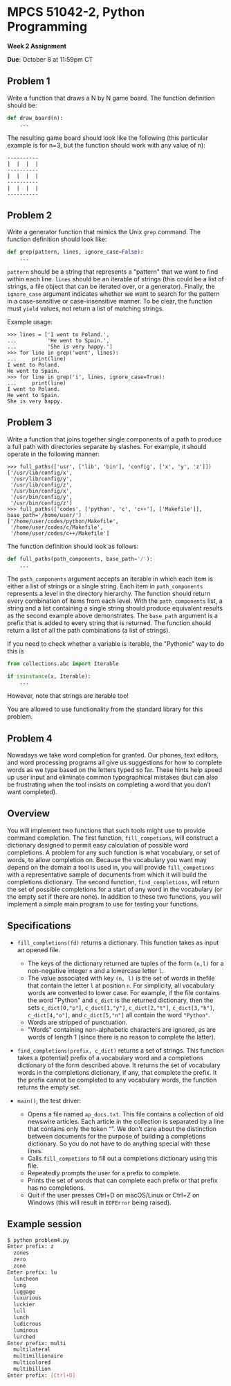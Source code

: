 # MPCS 51042-2, Python Programming

**Week 2 Assignment**

**Due**: October 8 at 11:59pm CT

## Problem 1

Write a function that draws a N by N game board. The function definition should be:

```python
def draw_board(n):
    ...
```

The resulting game board should look like the following (this particular example is for n=3, but the function should work with any value of n):

```
----------
|  |  |  |
----------
|  |  |  |
----------
|  |  |  |
----------
```

## Problem 2

Write a generator function that mimics the Unix `grep` command. The function definition should look like:

```python
def grep(pattern, lines, ignore_case=False):
    ...
```

`pattern` should be a string that represents a "pattern" that we want to find within each line. `lines` should be an iterable of strings (this could be a list of strings, a file object that can be iterated over, or a generator). Finally, the `ignore_case` argument indicates whether we want to search for the pattern in a case-sensitive or case-insensitive manner. To be clear, the function must `yield` values, not return a list of matching strings.

Example usage:

```pycon
>>> lines = ['I went to Poland.',
...          'He went to Spain.',
...          'She is very happy.']
>>> for line in grep('went', lines):
...     print(line)
I went to Poland.
He went to Spain.
>>> for line in grep('i', lines, ignore_case=True):
...     print(line)
I went to Poland.
He went to Spain.
She is very happy.
```


## Problem 3

Write a function that joins together single components of a path to produce a
full path with directories separate by slashes. For example, it should operate
in the following manner:
```pycon
>>> full_paths(['usr', ['lib', 'bin'], 'config', ['x', 'y', 'z']])
['/usr/lib/config/x',
 '/usr/lib/config/y',
 '/usr/lib/config/z',
 '/usr/bin/config/x',
 '/usr/bin/config/y',
 '/usr/bin/config/z']
>>> full_paths(['codes', ['python', 'c', 'c++'], ['Makefile']], base_path='/home/user/')
['/home/user/codes/python/Makefile',
 '/home/user/codes/c/Makefile',
 '/home/user/codes/c++/Makefile']
```

The function definition should look as follows:

```python
def full_paths(path_components, base_path='/'):
    ...
```

The `path_components` argument accepts an iterable in which each item is either a list of strings or a single string. Each item in `path_components` represents a level in the directory hierarchy. The function should return every combination of items from each level. With the `path_components` list, a string and a list containing a single string should produce equivalent results as the second example above demonstrates. The `base_path` argument is a prefix that is added to every string that is returned. The function should return a list of all the path combinations (a list of strings).

If you need to check whether a variable is iterable, the "Pythonic" way to do this is

```python
from collections.abc import Iterable

if isinstance(x, Iterable):
    ...
```

However, note that strings are iterable too!

You are allowed to use functionality from the standard library for this problem.

## Problem 4

Nowadays we take word completion for granted. Our phones, text editors, and word processing programs all give us suggestions for how to complete words as we type based on the letters typed so far. These hints help speed up user input and eliminate common typographical mistakes (but can also be frustrating when the tool insists on completing a word that you don’t want completed).

## Overview

You will implement two functions that such tools might use to provide command completion. The first function, `fill_competions`, will construct a dictionary designed to permit easy calculation of possible word completions. A problem for any such function is what vocabulary, or set of words, to allow completion on. Because the vocabulary you want may depend on the domain a tool is used in, you will provide `fill_competions` with a representative sample of documents from which it will build the completions dictionary. The second function, `find_completions`, will return the set of possible completions for a start of any word in the vocabulary (or the empty set if there are none). In addition to these two functions, you will implement a simple main program to use for testing your functions.

## Specifications

- `fill_completions(fd)` returns a dictionary. This function takes as input an opened file.

  - The keys of the dictionary returned are tuples of the form `(n,l)` for a non-negative integer `n` and a lowercase letter `l`.
  - The value associated with key `(n, l)` is the set of words in thefile that contain the letter `l` at position `n`. For simplicity, all vocabulary words are converted to lower case. For example, if the file contains the word "Python" and `c_dict` is the returned dictionary, then the sets `c_dict[0,"p"]`, `c_dict[1,"y"]`, `c_dict[2,"t"]`, `c_dict[3,"h"]`, `c_dict[4,"o"]`, and `c_dict[5,"n"]` all contain the word `"Python"`.
  - Words are stripped of punctuation.
  - "Words" containing non-alphabetic characters are ignored, as are words of length 1 (since there is no reason to complete the latter).

- `find_completions(prefix, c_dict)` returns a set of strings. This function takes a (potential) prefix of a vocabulary word and a completions dictionary of the form described above. It returns the set of vocabulary words in the completions dictionary, if any, that complete the prefix. It the prefix cannot be completed to any vocabulary words, the function returns the empty set.

- `main()`, the test driver:

  - Opens a file named `ap_docs.txt`. This file contains a collection of old newswire articles. Each article in the collection is separated by a line that contains only the token “<NEW DOCUMENT>”. We don’t care about the distinction between documents for the purpose of building a completions dictionary. So you do not have to do anything special with these lines.
  - Calls `fill_competions` to fill out a completions dictionary using this file.
  - Repeatedly prompts the user for a prefix to complete.
  - Prints the set of words that can complete each prefix or that prefix has no completions.
  - Quit if the user presses Ctrl+D on macOS/Linux or Ctrl+Z on Windows (this will result in `EOFError` being raised).

## Example session

```sh
$ python problem4.py
Enter prefix: z
  zones
  zero
  zone
Enter prefix: lu
  luncheon
  lung
  luggage
  luxurious
  luckier
  lull
  lunch
  ludicrous
  luminous
  lurched
Enter prefix: multi
  multilateral
  multimillionaire
  multicolored
  multibillion
Enter prefix: [Ctrl+D]
```